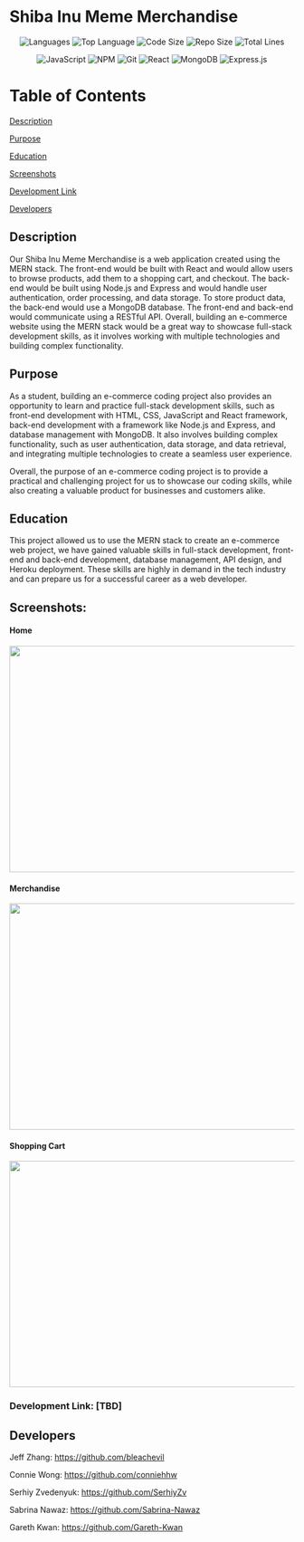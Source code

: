 # Shiba Inu Meme Merchandise

<p align="center">
    <img src="https://img.shields.io/github/languages/count/Sabrina-Nawaz/meme-merchandise-market?style=for-the-badge" alt="Languages" />
    <img src="https://img.shields.io/github/languages/top/Sabrina-Nawaz/meme-merchandise-market?style=for-the-badge" alt="Top Language" />
    <img src="https://img.shields.io/github/languages/code-size/Sabrina-Nawaz/meme-merchandise-market?style=for-the-badge" alt="Code Size" />
    <img src="https://img.shields.io/github/repo-size/Sabrina-Nawaz/meme-merchandise-market?style=for-the-badge" alt="Repo Size" />   
    <img src="https://img.shields.io/tokei/lines/github/Sabrina-Nawaz/meme-merchandise-market?style=for-the-badge" alt="Total Lines" />
    
</p>

<div align="center">

![JavaScript](https://img.shields.io/badge/javascript-%23323330.svg?style=for-the-badge&logo=javascript&logoColor=%23F7DF1E)
![NPM](https://img.shields.io/badge/NPM-%23000000.svg?style=for-the-badge&logo=npm&logoColor=white)
![Git](https://img.shields.io/badge/git-%23F05033.svg?style=for-the-badge&logo=git&logoColor=white)
![React](https://img.shields.io/badge/react-%2320232a.svg?style=for-the-badge&logo=react&logoColor=%2361DAFB)
![MongoDB](https://img.shields.io/badge/MongoDB-%234ea94b.svg?style=for-the-badge&logo=mongodb&logoColor=white)
![Express.js](https://img.shields.io/badge/express.js-%23404d59.svg?style=for-the-badge&logo=express&logoColor=%2361DAFB)

</div>

# Table of Contents

[Description](#description)

[Purpose](#purpose)

[Education](#education)

[Screenshots](#screenshots)

[Development Link](#development-link)

[Developers](#developers)

## Description

Our Shiba Inu Meme Merchandise is a web application created using the MERN stack. The front-end would be built with React and would allow users to browse products, add them to a shopping cart, and checkout. The back-end would be built using Node.js and Express and would handle user authentication, order processing, and data storage. To store product data, the back-end would use a MongoDB database. The front-end and back-end would communicate using a RESTful API. Overall, building an e-commerce website using the MERN stack would be a great way to showcase full-stack development skills, as it involves working with multiple technologies and building complex functionality.

## Purpose

As a student, building an e-commerce coding project also provides an opportunity to learn and practice full-stack development skills, such as front-end development with HTML, CSS, JavaScript and React framework, back-end development with a framework like Node.js and Express, and database management with MongoDB. It also involves building complex functionality, such as user authentication, data storage, and data retrieval, and integrating multiple technologies to create a seamless user experience.

Overall, the purpose of an e-commerce coding project is to provide a practical and challenging project for us to showcase our coding skills, while also creating a valuable product for businesses and customers alike.

## Education

This project allowed us to use the MERN stack to create an e-commerce web project, we have gained valuable skills in full-stack development, front-end and back-end development, database management, API design, and Heroku deployment. These skills are highly in demand in the tech industry and can prepare us for a successful career as a web developer.

## Screenshots:

#### Home

<img src="https://user-images.githubusercontent.com/108771904/220981589-7726bfbc-a3d6-42d3-8bd3-f4c18b29ea22.jpg"  width="700" height="400">

#### Merchandise

<img src="https://user-images.githubusercontent.com/108771904/220981594-d93f8dfd-cbbb-447a-87a7-63d70c64192e.jpg"  width="700" height="400">

#### Shopping Cart

<img src="https://user-images.githubusercontent.com/108771904/220982752-cf547933-9a7a-498f-b2cc-45214169d09e.jpg"  width="700" height="400">

### Development Link: [TBD]

## Developers

Jeff Zhang: https://github.com/bleachevil

Connie Wong: https://github.com/conniehhw

Serhiy Zvedenyuk: https://github.com/SerhiyZv

Sabrina Nawaz: https://github.com/Sabrina-Nawaz

Gareth Kwan: https://github.com/Gareth-Kwan
